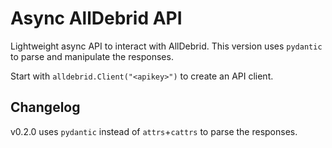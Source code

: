 # Async AllDebrid API

Lightweight async API to interact with AllDebrid.
This version uses `pydantic` to parse and manipulate the responses.

Start with `alldebrid.Client("<apikey>")` to create an API client.

## Changelog

v0.2.0 uses `pydantic` instead of `attrs`+`cattrs` to parse the responses.